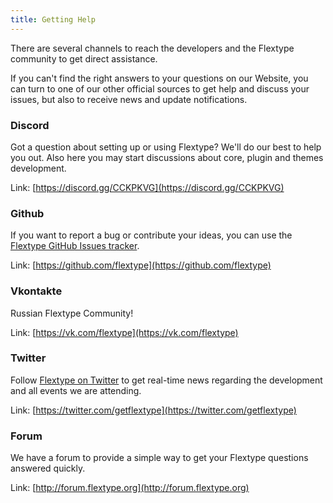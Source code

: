 ```yaml
---
title: Getting Help
---
```

There are several channels to reach the developers and the Flextype community to get direct assistance.

If you can't find the right answers to your questions on our Website, you can turn to one of our other official sources to get help and discuss your issues, but also to receive news and update notifications.

### Discord

Got a question about setting up or using Flextype? We'll do our best to help you out. Also here you may start discussions about core, plugin and themes development.  

Link: [https://discord.gg/CCKPKVG](https://discord.gg/CCKPKVG)

### Github

If you want to report a bug or contribute your ideas, you can use the [Flextype GitHub Issues tracker](https://github.com/flextype/flextype/issues).  

Link: [https://github.com/flextype](https://github.com/flextype)

### Vkontakte

Russian Flextype Community!  

Link: [https://vk.com/flextype](https://vk.com/flextype)

### Twitter

Follow [Flextype on Twitter](https://twitter.com/getflextype) to get real-time news regarding the development and all events we are attending.  

Link: [https://twitter.com/getflextype](https://twitter.com/getflextype)

### Forum

We have a forum to provide a simple way to get your Flextype questions answered quickly.

Link: [http://forum.flextype.org](http://forum.flextype.org)
